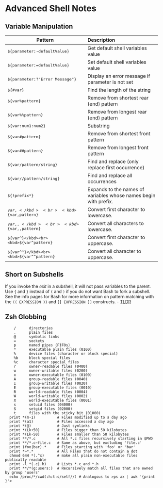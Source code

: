 # Advanced Shell Notes
## Variable Manipulation
|Pattern | Description|
|--------|:-----------|
|<kbd>${parameter:-defaultValue}</kbd>              | Get default shell variables value                     |
|<kbd>${parameter:=defaultValue}</kbd>              | Set default shell variables value                     |
|<kbd>${parameter:?"Error Message"}</kbd>           | Display an error message if parameter is not set      |
|<kbd>${#var}</kbd>                                 | Find the length of the string                         |
|<kbd>${var%pattern}</kbd>                          | Remove from shortest rear (end) pattern               |
|<kbd>${var%%pattern}</kbd>                         | Remove from longest rear (end) pattern                |
|<kbd>${var:num1:num2}</kbd>                        | Substring                                             |
|<kbd>${var#pattern}</kbd>                          | Remove from shortest front pattern                    |
|<kbd>${var##pattern}</kbd>                         | Remove from longest front pattern                     |
|<kbd>${var/pattern/string}</kbd>                   | Find and replace (only replace first occurrence)      |
|<kbd>${var//pattern/string}</kbd>                  | Find and replace all occurrences|
|<kbd>${!prefix*}</kbd>                             | Expands to the names of variables whose names begin with prefix.|
|<kbd>${var,}</kbd><br><kbd>${var,pattern}</kbd>    | Convert first character to lowercase.                 |
|<kbd>${var,,}</kbd><br><kbd>${var,,pattern}</kbd>  | Convert all characters to lowercase.                  |
|<kbd>${var^}</kbd><br><kbd>${var^pattern}</kbd>    | Convert first character to uppercase.                 |
|<kbd>${var^^}</kbd><br><kbd>${var^^pattern}</kbd>  | Convert all character to uppercase.                   |

## Short on Subshells
If you invoke the *exit* in a subshell, it will not pass variables to the parent. Use `{` and `}` instead of `(` and `)` if you do not want Bash to fork a subshell.
See the info pages for Bash for more information on pattern matching with the `(( EXPRESSION ))` and `[[ EXPRESSION ]]` constructs. - [TLDR](https://www.tldp.org/LDP/Bash-Beginners-Guide/html/sect_07_01.html)

## Zsh Globbing
```shell
    /      directories
    .      plain files
    @      symbolic links
    =      sockets
    p      named pipes (FIFOs)
    *      executable plain files (0100)
    %      device files (character or block special)
    %b     block special files
    %c     character special files
    r      owner-readable files (0400)
    w      owner-writable files (0200)
    x      owner-executable files (0100)
    A      group-readable files (0040)
    I      group-writable files (0020)
    E      group-executable files (0010)
    R      world-readable files (0004)
    W      world-writable files (0002)
    X      world-executable files (0001)
    s      setuid files (04000)
    S      setgid files (02000)
    t      files with the sticky bit (01000)
  print *(m-1)          # Files modified up to a day ago
  print *(a1)           # Files accessed a day ago
  print *(@)            # Just symlinks
  print *(Lk+50)        # Files bigger than 50 kilobytes
  print *(Lk-50)        # Files smaller than 50 kilobytes
  print **/*.c          # All *.c files recursively starting in $PWD
  print **/*.c~file.c   # Same as above, but excluding 'file.c'
  print (foo|bar).*     # Files starting with 'foo' or 'bar'
  print *~*.*           # All Files that do not contain a dot
  chmod 644 *(.^x)      # make all plain non-executable files publically readable
  print -l *(.c|.h)     # Lists *.c and *.h
  print **/*(g:users:)  # Recursively match all files that are owned by group 'users'
  echo /proc/*/cwd(:h:t:s/self//) # Analogous to >ps ax | awk '{print }'<
```
